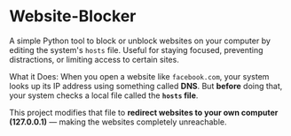 # Website-Blocker

A simple Python tool to block or unblock websites on your computer by editing the system's `hosts` file. Useful for staying focused, preventing distractions, or limiting access to certain sites.

What it Does:
When you open a website like `facebook.com`, your system looks up its IP address using something called **DNS**. But **before** doing that, your system checks a local file called the **`hosts` file**.

This project modifies that file to **redirect websites to your own computer (127.0.0.1)** — making the websites completely unreachable.

